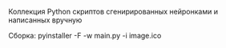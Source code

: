 Коллекция Python скриптов сгенирированных нейронками и написанных вручную

Сборка: pyinstaller -F -w main.py -i image.ico
